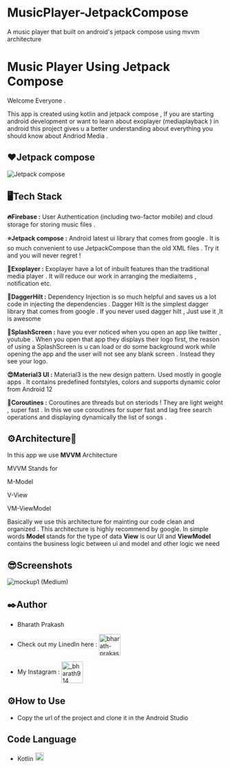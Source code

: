 # MusicPlayer-JetpackCompose
A music player that built on android's jetpack compose using mvvm architecture

# Music Player Using Jetpack Compose


Welcome Everyone . 

This app is created using kotlin and jetpack compose 
, If you are starting android development or want to learn about exoplayer (mediaplayback ) in android this project gives u a better understanding about everything you should know about Andriod Media . 




## ❤️Jetpack compose

![Jetpack compose](https://lh3.googleusercontent.com/Ryl7MmrnuqFetWpjTWxeav1ju1pdhmO6D08_qmCsX5YJI6Y0WNjWWqOSgadYMdrMT-Tqx9ypii-_ydQaDDn0TsXIVkHzqFezWGz_xrZ68GzL5JPi887B=w760-h760)

## 🖥️Tech Stack
**🔥Firebase :** User Authentication (including two-factor mobile) and cloud storage for storing music files .

**⭐Jetpack compose :**  Android latest ui library that comes from google . It is so much convenient to use JetpackCompose than the old XML files . Try it and you will never regret !

**🎵Exoplayer :**  Exoplayer have a lot of inbuilt features than the traditional media player . It will reduce our work in arranging the mediaitems , notification etc. 

**💉DaggerHilt :**  Dependency Injection is so much helpful and saves us a lot code in injecting the dependencies . Dagger Hilt is the simplest dagger library that comes from google . If you never used dagger hilt , Just use it ,It is awesome 

**📱SplashScreen :** have you ever noticed when you open an app like twitter , youtube . When you open that app they displays their logo first, the reason of using a SplashScreen is u can load or do some background work while opening the app and the user will not see any blank screen . Instead they see your logo.

**😍Material3 UI :** Material3 is the new design pattern. Used mostly in google apps . It contains predefined fontstyles, colors and supports dynamic color from Android 12

**🚀Coroutines :** Coroutines are threads but on steriods !
They are light weight , super fast 
.
In this we use coroutines for super fast and lag free search operations and displaying dynamically the list of songs . 


## ⚙️Architecture📐 
In this app we use **MVVM**  Architecture

MVVM Stands for 

M-Model

V-View

VM-ViewModel

Basically we use this architecture for mainting our code clean and organized . This architecture is highly recommend by google.
In simple words **Model** stands for the type of data 
**View** is our UI and **ViewModel** contains the business logic between ui and model and other logic we need
## 😎Screenshots



![mockup1 (Medium)](https://github.com/bharath914/MusicPlayer-JetpackCompose/assets/98139751/b9dcb31c-d3bb-48a4-bfdd-1e57631c8708)


## ✒️Author 
- Bharath Prakash

- Check out my LinedIn here :     <a href="www.linkedin.com/in/bharath-ayinala-9b095a294" target="blank"><img align="center"
            src="https://img.icons8.com/?size=512&id=108812&format=png" alt="bharath-prakash-g77" height="50"
            width="50" /></a>

- My Instagram :   <a href="https://instagram.com/_bharath914_" target="blank"><img align="center"
            src="https://img.icons8.com/?size=512&id=TEYr8ETaIfBJ&format=png" alt="_bharath914_" height="50" width="50" /></a>
## ⚙️How to Use
- Copy the url of the project and clone it in the Android Studio


## Code Language

- Kotlin    <a href="https://kotlinlang.org" target="_blank" rel="noreferrer">
        <img src="https://www.vectorlogo.zone/logos/kotlinlang/kotlinlang-icon.svg" alt="kotlin" width="20"
            height="20" />
    </a>

## 

